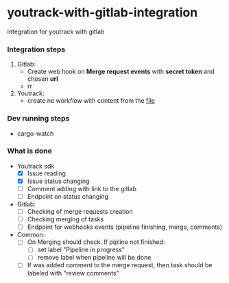 # youtrack-with-gitlab-integration

Integration for youtrack with gitlab

### Integration steps

1. Gitlab:
    - Create web hook on **Merge request events** with **secret token** and chosen **url**
    - rr
2. Youtrack:
    - create ne workflow with content from the [file](workflow/index.js)

### Dev running steps

- cargo-watch

### What is done

- Youtrack sdk
    - [X] Issue reading
    - [X] Issue status changing
    - [ ] Comment adding with link to the gitlab
    - [ ] Endpoint on status changing
- Gitlab:
    - [ ] Checking of merge requests creation
    - [ ] Checking merging of tasks
    - [ ] Endpoint for webhooks events (pipeline finishing, merge, comments)
- Common:
    - [ ] On Merging should check. If pipline not finished:
        - [ ] set label "Pipeline in progress"
        - [ ] remove label when pipeline will be done
    - [ ] If was added comment to the merge request, then task should be labeled with "review comments"